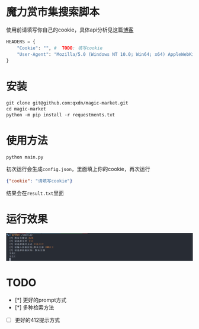# 魔力赏市集搜索脚本

使用前请填写你自己的cookie，具体api分析见这篇[博客](https://qianxu.run/magic-market-search/)

```python
HEADERS = {
    "Cookie": "", #  TODO: 填写cookie
    "User-Agent": "Mozilla/5.0 (Windows NT 10.0; Win64; x64) AppleWebKit/537.36 (KHTML, like Gecko) Chrome/121.0.0.0 Safari/537.36",
}
```

# 安装
```shell
git clone git@github.com:qxdn/magic-market.git
cd magic-market
python -m pip install -r requestments.txt 
```

# 使用方法

```shell
python main.py
```
初次运行会生成`config.json`，里面填上你的cookie，再次运行
```json
{"cookie": "请填写cookie"}
```

结果会在`result.txt`里面

# 运行效果
![image](./assets/run.png)

# TODO
- [*] 更好的prompt方式
- [*] 多种检索方法
- [ ] 更好的412提示方式
